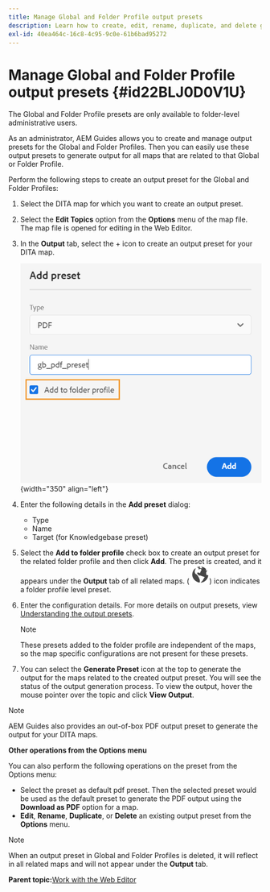 ```yaml
---
title: Manage Global and Folder Profile output presets
description: Learn how to create, edit, rename, duplicate, and delete global and folder profile output presets as administrative users in AEM Guides.
exl-id: 40ea464c-16c8-4c95-9c0e-61b6bad95272
---
```

# Manage Global and Folder Profile output presets {#id22BLJ0D0V1U}

The Global and Folder Profile presets are only available to folder-level administrative users.

As an administrator, AEM Guides allows you to create and manage output presets for the Global and Folder Profiles. Then you can easily use these output presets to generate output for all maps that are related to that Global or Folder Profile.

Perform the following steps to create an output preset for the Global and Folder Profiles:

1.  Select the DITA map for which you want to create an output preset.
1.  Select the **Edit Topics** option from the **Options** menu of the map file. The map file is opened for editing in the Web Editor.
1.  In the **Output** tab, select the + icon to create an output preset for your DITA map.

    ![](images/add-global-output-preset.png){width="350" align="left"}

1.  Enter the following details in the **Add preset** dialog:
    -   Type
    -   Name
    -   Target \(for Knowledgebase preset\)
1.  Select the **Add to folder profile** check box to create an output preset for the related folder profile and then click **Add**. The preset is created, and it appears under the **Output** tab of all related maps. \( ![](images/global-preset-icon.svg)\) icon indicates a folder profile level preset.
1.  Enter the configuration details. For more details on output presets, view [Understanding the output presets](./generate-output-understand-presets.md).

    >[!NOTE]
    >
    > These presets added to the folder profile are independent of the maps, so the map specific configurations are not present for these presets.

1.  You can select the **Generate Preset** icon at the top to generate the output for the maps related to the created output preset. You will see the status of the output generation process. To view the output, hover the mouse pointer over the topic and click **View Output**.

>[!NOTE]
>
> AEM Guides also provides an out-of-box PDF output preset to generate the output for your DITA maps.

**Other operations from the Options menu**

You can also perform the following operations on the preset from the Options menu:

-   Select the preset as default pdf preset. Then the selected preset would be used as the default preset to generate the PDF output using the **Download as PDF** option for a map.
-   **Edit**, **Rename**, **Duplicate**, or **Delete** an existing output preset from the **Options** menu.

>[!NOTE]
>
> When an output preset in Global and Folder Profiles is deleted, it will reflect in all related maps and will not appear under the **Output** tab.

**Parent topic:**[Work with the Web Editor](web-editor.md)
